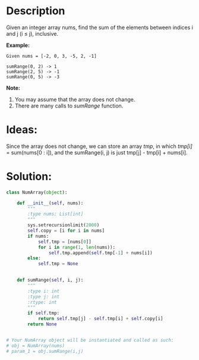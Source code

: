 # Description

Given an integer array nums, find the sum of the elements between indices i and j (i ≤ j), inclusive.

**Example:**

```
Given nums = [-2, 0, 3, -5, 2, -1]

sumRange(0, 2) -> 1
sumRange(2, 5) -> -1
sumRange(0, 5) -> -3
```

**Note:**

1. You may assume that the array does not change.
2. There are many calls to *sumRange* function.

# Ideas:
Since the array does not change, we can store an array *tmp*, in which *tmp[i]* = sum(nums[0 : i]), and the sumRange(i, j) is just tmp[j] - tmp[i] + nums[i].

# Solution:
```python
class NumArray(object):

    def __init__(self, nums):
        """
        :type nums: List[int]
        """
        sys.setrecursionlimit(2000)
        self.copy = [i for i in nums]
        if nums:
            self.tmp = [nums[0]]
            for i in range(1, len(nums)):
                self.tmp.append(self.tmp[-1] + nums[i])
        else:
            self.tmp = None
        

    def sumRange(self, i, j):
        """
        :type i: int
        :type j: int
        :rtype: int
        """
        if self.tmp:
            return self.tmp[j] - self.tmp[i] + self.copy[i]
        return None


# Your NumArray object will be instantiated and called as such:
# obj = NumArray(nums)
# param_1 = obj.sumRange(i,j)
```
